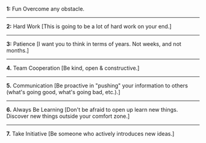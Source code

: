 **1:** Fun Overcome any obstacle.
***
**2:** Hard Work [This is going to be a lot of hard work on your end.]
***
**3:** Patience [I want you to think in terms of years. Not weeks, and not months.]
***
**4.** Team Cooperation [Be kind, open & constructive.]
***
**5.** Communication [Be proactive in "pushing" your information to others (what's going good, what's going bad, etc.).]
***
**6.** Always Be Learning [Don't be afraid to open up learn new things. Discover new things outside your comfort zone.]
***
**7.** Take Initiative [Be someone who actively introduces new ideas.]